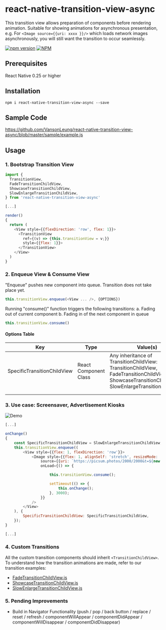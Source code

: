 # react-native-transition-view-async
This transition view allows preparation of components before rendering animation. Suitable for showing animations for asynchronous presentation, e.g. For ```<Image source={{uri: xxxx }}/>``` which loads network images asynchronously, you will still want the transition to occur seamlessly.

[![npm version](https://badge.fury.io/js/react-native-transition-view-async.svg)](http://badge.fury.io/js/react-native)
[![NPM](https://nodei.co/npm/react-native-transition-view-async.png?downloads=true&downloadRank=true&stars=true)](https://nodei.co/npm/react-native-transition-view-async/)


## Prerequisites
React Native 0.25 or higher

## Installation
```shell
npm i react-native-transition-view-async --save
```

## Sample Code

https://github.com/VansonLeung/react-native-transition-view-async/blob/master/sample/example.js


## Usage

### 1. Bootstrap Transition View
```js
import {
  TransitionView,
  FadeTransitionChildView,
  ShowcaseTransitionChildView,
  SlowEnlargeTransitionChildView,
} from 'react-native-transition-view-async'

[...]

render()
{
  return (
    <View style={{flexDirection: 'row', flex: 1}}>
      <TransitionView
        ref={(v) => {this.transitionView = v;}}
        style={{flex: 1}}>
      </TransitionView>
    </View>
  )
}
```

### 2. Enqueue View & Consume View

"Enqueue" pushes new component into queue. Transition does not take place yet.

```js
this.transitionView.enqueue(<View ... />, {OPTIONS})
```

Running "consume()" function triggers the following transitions:
a. Fading out of current component
b. Fading in of the next component in queue

```js
this.transitionView.consume()
```


#### Options Table
| Key                         | Type                  | Value(s)                                                                                                                                            | Mandatory?                        |   |
|-----------------------------|-----------------------|-----------------------------------------------------------------------------------------------------------------------------------------------------|-----------------------------------|---|
| SpecificTransitionChildView | React Component Class | Any inheritance of TransitionChildView:   TransitionChildView, FadeTransitionChildView, ShowcaseTransitionChildView, SlowEnlargeTransitionChildView | No (Default: TransitionChildView) |   |
|                             |                       |                                                                                                                                                     |                                   |   |
|                             |                       |                                                                                                                                                     |                                   |   |




### 3. Use case: Screensaver, Advertisement Kiosks

<img src="http://119.247.27.249/ddsdgiphy.gif" alt="Demo" />


```js
[...]

onChange()
{
    const SpecificTransitionChildView = SlowEnlargeTransitionChildView;
    this.transitionView.enqueue((
        <View style={{flex: 1, flexDirection: 'row'}}>
            <Image style={{flex: 1, alignSelf: 'stretch', resizeMode: 'stretch'}}
                source={{uri: `https://picsum.photos/2000/2000&t=${new Date().getTime()}`}}
                onLoad={() => {

                    this.transitionView.consume();

                    setTimeout(() => {
                        this.onChange();
                    }, 3000);
                }}
            />
        </View>
    ), {
        SpecificTransitionChildView: SpecificTransitionChildView,
    });
}

[...]

```


### 4. Custom Transitions

All the custom transition components should inherit ```<TransitionChildView>```.
To understand how the transition animations are made, refer to our transition examples:

- [FadeTransitionChildView.js](https://github.com/VansonLeung/react-native-transition-view-async/blob/master/lib/FadeTransitionChildView.js)
- [ShowcaseTransitionChildView.js](https://github.com/VansonLeung/react-native-transition-view-async/blob/master/lib/ShowcaseTransitionChildView.js)
- [SlowEnlargeTransitionChildView.js](https://github.com/VansonLeung/react-native-transition-view-async/blob/master/lib/SlowEnlargeTransitionChildView.js)


### 5. Pending Improvements
- Build in Navigator Functionality (push / pop / back button / replace / reset / refresh / componentWillAppear / componentDidAppear / componentWillDisappear / componentDidDisappear)

